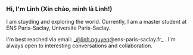 ### Hi, I'm Linh (Xin chào, mình là Linh!)

I am stuyding and exploring the world. Currently, I am a master student at ENS Paris-Saclay, Universite Paris-Saclay.

I'm best reached via email: _@linh.nguyen@ens-paris-saclay.fr_ . I'm always open to interesting conversations and collaboration.


